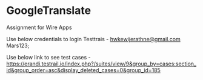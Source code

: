 # GoogleTranslate
Assignment for Wire Apps

Use below credentials to login Testtrais - 
hwkewijerathne@gmail.com
Mars123;

Use below link to see test cases - https://erandi.testrail.io/index.php?/suites/view/9&group_by=cases:section_id&group_order=asc&display_deleted_cases=0&group_id=185
